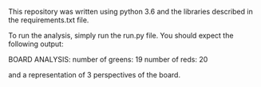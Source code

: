 This repository was written using python 3.6 and the libraries described in the requirements.txt file.

To run the analysis, simply run the run.py file.
You should expect the following output:

BOARD ANALYSIS:
 number of greens: 19
 number of reds: 20

and a representation of 3 perspectives of the board.
